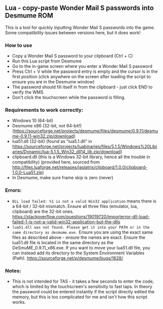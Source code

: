 ## Lua - copy-paste Wonder Mail S passwords into Desmume ROM

This is a tool for quickly inputting Wonder Mail S passwords into the game. Some compatibility issues between versions here, but it does work!

### How to use

- Copy a Wonder Mail S password to your clipboard (Ctrl + C)
- Run this Lua script from Desmume
- Go to the in-game screen where you enter a Wonder Mail S password
- Press Ctrl + V while the password entry is empty and the cursor is in the first position (click anywhere on the screen after loading the script to ensure you are in the Desmume window)
- The password should fill itself in from the clipboard - just click END to verify the WMS
- Don't click the touchscreen while the password is filling.


### Requirements to work correctly:

- Windows 10 (64-bit)
- Desmume x86 (32-bit, not 64-bit!)
   (https://sourceforge.net/projects/desmume/files/desmume/0.9.11/desmume-0.9.11-win32.zip/download)
- lua51.dll (32-bit)
   (found as "lua5.1.dll" in https://sourceforge.net/projects/luabinaries/files/5.1.5/Windows%20Libraries/Dynamic/lua-5.1.5_Win32_dll14_lib.zip/download)
- clipboard.dll (this is a Windows 32-bit library, hence all the trouble in compatibility)
   (provided here, sourced from http://files.luaforge.net/releases/jaslatrix/clipboard/1.0.0/clipboard-1.0.0-Lua51.zip)
- In Desmume, make sure frame skip is zero (never)

### Errors:

- `DLL load failed: %1 is not a valid Win32 application`
   means there is a 64-bit / 32-bit mismatch. Ensure all three files (emulator, lua, clipboard) are the 32-bit ones.
   https://stackoverflow.com/questions/19019720/importerror-dll-load-failed-1-is-not-a-valid-win32-application-but-the-dlls
- `lua51.dll was not found. Please get it into your PATH or in the same directory as desmume.exe.`
   Ensure you are using the exact same files as described above - ensure the names are exact.
   Ensure the lua51.dll file is located in the same directory as the DeSmuME_0.9.11_x86.exe.
   If you want to move your lua51.dll file, you can instead add its directory
   to the System Environment Variables (Path).
   https://sourceforge.net/p/desmume/bugs/1628/
   
### Notes:

- This is not intended for TAS - it takes a few seconds to enter the code, which is limited by the touchscreen's sensitivity to fast taps. In theory the password could be entered instantly if the script directly edited the memory, but this is too complicated for me and isn't how this script works.
